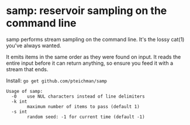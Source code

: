 samp: reservoir sampling on the command line
============================================

samp performs stream sampling on the command line. It's the lossy cat(1)
you've always wanted.

It emits items in the same order as they were found on input. It reads the
entire input before it can return anything, so ensure you feed it with a
stream that ends.

Install: `go get github.com/pteichman/samp`

```
Usage of samp:
  -0    use NUL characters instead of line delimiters
  -k int
        maximum number of items to pass (default 1)
  -s int
        random seed: -1 for current time (default -1)
```
